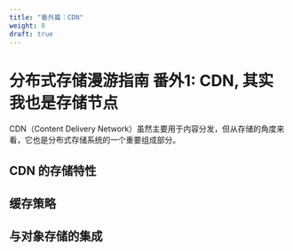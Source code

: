 ```yaml
---
title: "番外篇：CDN"
weight: 8
draft: true
---
```


# 分布式存储漫游指南 番外1: CDN, 其实我也是存储节点

CDN（Content Delivery Network）虽然主要用于内容分发，但从存储的角度来看，它也是分布式存储系统的一个重要组成部分。

## CDN 的存储特性

## 缓存策略

## 与对象存储的集成